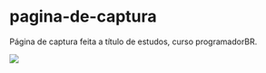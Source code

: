 # pagina-de-captura
Página de captura feita a título de estudos, curso programadorBR.


<img src = "https://ibb.co/qJxHnwZ](https://i.ibb.co/g4607Cn/Screenshot-1.png)">
